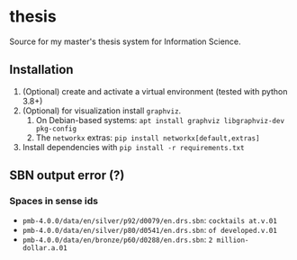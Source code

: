 # thesis
Source for my master's thesis system for Information Science.

## Installation
1. (Optional) create and activate a virtual environment (tested with python 3.8+)
2. (Optional) for visualization install `graphviz`. 
   1. On Debian-based systems: `apt install graphviz libgraphviz-dev pkg-config`
   2. The `networkx` extras: `pip install networkx[default,extras]`
3. Install dependencies with `pip install -r requirements.txt`


## SBN output error (?)
### Spaces in sense ids
* `pmb-4.0.0/data/en/silver/p92/d0079/en.drs.sbn`: `cocktails at.v.01`
* `pmb-4.0.0/data/en/silver/p80/d0541/en.drs.sbn`: `of developed.v.01 `
* `pmb-4.0.0/data/en/bronze/p60/d0288/en.drs.sbn`: `2 million-dollar.a.01`
